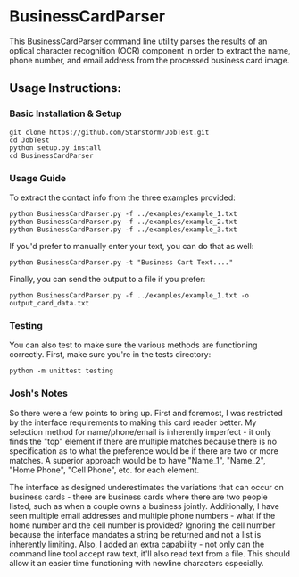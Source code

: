 # BusinessCardParser

This BusinessCardParser command line utility parses the results of an optical character recognition (OCR) component in order to extract the name, phone number, and email address from the processed business card image.

## Usage Instructions:

### Basic Installation & Setup
```
git clone https://github.com/Starstorm/JobTest.git
cd JobTest
python setup.py install
cd BusinessCardParser
```
### Usage Guide
To extract the contact info from the three examples provided:
```
python BusinessCardParser.py -f ../examples/example_1.txt
python BusinessCardParser.py -f ../examples/example_2.txt
python BusinessCardParser.py -f ../examples/example_3.txt
```
If you'd prefer to manually enter your text, you can do that as well:
```
python BusinessCardParser.py -t "Business Cart Text...."
```
Finally, you can send the output to a file if you prefer:
```
python BusinessCardParser.py -f ../examples/example_1.txt -o output_card_data.txt
```
### Testing
You can also test to make sure the various methods are functioning correctly. First, make sure you're in the tests directory:
```
python -m unittest testing
```
### Josh's Notes
So there were a few points to bring up.
First and foremost, I was restricted by the interface requirements to making this card reader better. My selection method for name/phone/email is inherently imperfect - it only finds the "top" element if there are multiple matches because there is no specification as to what the preference would be if there are two or more matches. A superior approach would be to have "Name_1", "Name_2", "Home Phone", "Cell Phone", etc. for each element. 

The interface as designed underestimates the variations that can occur on business cards - there are business cards where there are two people listed, such as when a couple owns a business jointly. Additionally, I have seen multiple email addresses and multiple phone numbers - what if the home number and the cell number is provided? Ignoring the cell number because the interface mandates a string be returned and not a list is inherently limiting.
Also, I added an extra capability - not only can the command line tool accept raw text, it'll also read text from a file. This should allow it an easier time functioning with newline characters especially.
